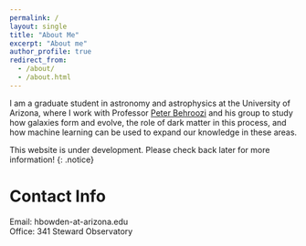 ```yaml
---
permalink: /
layout: single
title: "About Me"
excerpt: "About me"
author_profile: true
redirect_from: 
  - /about/
  - /about.html
---
```


I am a graduate student in astronomy and astrophysics at the University of Arizona, where I work with Professor [Peter Behroozi](https://www.peterbehroozi.com/) and his group to study how galaxies form and evolve, the role of dark matter in this process, and how machine learning can be used to expand our knowledge in these areas.

This website is under development. Please check back later for more information!
{: .notice}


Contact Info
======
Email: hbowden-at-arizona.edu <br>
Office: 341 Steward Observatory
